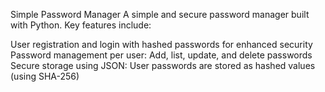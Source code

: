 Simple Password Manager
A simple and secure password manager built with Python. Key features include:

User registration and login with hashed passwords for enhanced security
Password management per user: Add, list, update, and delete passwords
Secure storage using JSON:
User passwords are stored as hashed values (using SHA-256)
